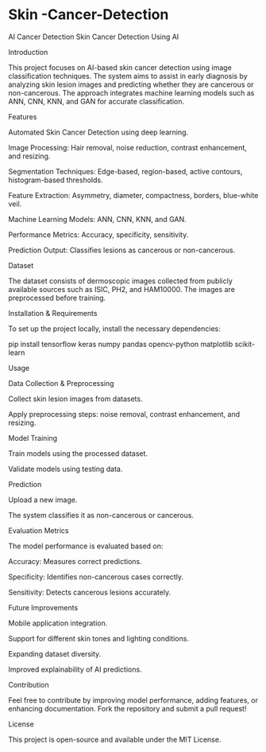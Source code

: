 # Skin -Cancer-Detection
AI Cancer Detection
Skin Cancer Detection Using AI

Introduction

This project focuses on AI-based skin cancer detection using image classification techniques. The system aims to assist in early diagnosis by analyzing skin lesion images and predicting whether they are cancerous or non-cancerous. The approach integrates machine learning models such as ANN, CNN, KNN, and GAN for accurate classification.

Features

Automated Skin Cancer Detection using deep learning.

Image Processing: Hair removal, noise reduction, contrast enhancement, and resizing.

Segmentation Techniques: Edge-based, region-based, active contours, histogram-based thresholds.

Feature Extraction: Asymmetry, diameter, compactness, borders, blue-white veil.

Machine Learning Models: ANN, CNN, KNN, and GAN.

Performance Metrics: Accuracy, specificity, sensitivity.

Prediction Output: Classifies lesions as cancerous or non-cancerous.

Dataset

The dataset consists of dermoscopic images collected from publicly available sources such as ISIC, PH2, and HAM10000. The images are preprocessed before training.

Installation & Requirements

To set up the project locally, install the necessary dependencies:

pip install tensorflow keras numpy pandas opencv-python matplotlib scikit-learn

Usage

Data Collection & Preprocessing

Collect skin lesion images from datasets.

Apply preprocessing steps: noise removal, contrast enhancement, and resizing.

Model Training

Train models using the processed dataset.

Validate models using testing data.

Prediction

Upload a new image.

The system classifies it as non-cancerous or cancerous.

Evaluation Metrics

The model performance is evaluated based on:

Accuracy: Measures correct predictions.

Specificity: Identifies non-cancerous cases correctly.

Sensitivity: Detects cancerous lesions accurately.

Future Improvements

Mobile application integration.

Support for different skin tones and lighting conditions.

Expanding dataset diversity.

Improved explainability of AI predictions.

Contribution

Feel free to contribute by improving model performance, adding features, or enhancing documentation. Fork the repository and submit a pull request!

License

This project is open-source and available under the MIT License.

